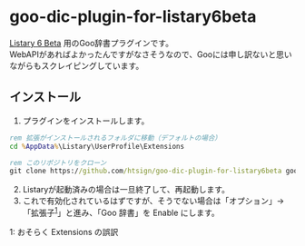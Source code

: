 # goo-dic-plugin-for-listary6beta

[Listary 6 Beta](https://discussion.listary.com/t/listary-6-beta/4615) 用のGoo辞書プラグインです。  
WebAPIがあればよかったんですがなさそうなので、Gooには申し訳ないと思いながらもスクレイピングしています。

## インストール

1. プラグインをインストールします。
  ```cmd
  rem 拡張がインストールされるフォルダに移動（デフォルトの場合）
  cd %AppData%\Listary\UserProfile\Extensions

  rem このリポジトリをクローン
  git clone https://github.com/htsign/goo-dic-plugin-for-listary6beta goo-dic
  ```
2. Listaryが起動済みの場合は一旦終了して、再起動します。
3. これで有効化されているはずですが、そうでない場合は「オプション」→「拡張子<sup>[1](#_1)</sup>」と進み、「Goo 辞書」を Enable にします。

<a name="_1">1</a>: おそらく Extensions の誤訳
